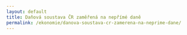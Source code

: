 ```yaml
---
layout: default
title: Daňová soustava ČR zaměřená na nepřímé daně
permalink: /ekonomie/danova-soustava-cr-zamerena-na-neprime-dane/
---
```

